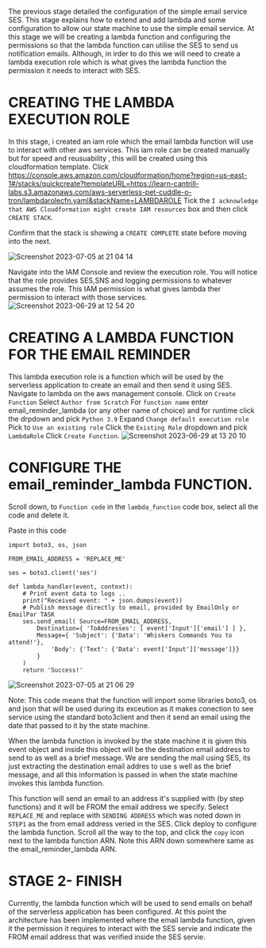The previous stage detailed the configuration of the simple email service SES. This stage explains how to extend and add lambda and some configuration to allow our state machine to use the simple email service.
At this stage we will be creating a lambda function and configuring the permissions so that the lambda function can utilise the SES to send us notification emails.
Although, in irder to do this we will need to create a lambda execution role which is what gives the lambda function the permission it needs to interact with SES.

# CREATING THE LAMBDA EXECUTION ROLE
In this stage, i created an iam role which the email lambda function will use to interact with other aws services.
This iam role can be created manually but for speed and reusuability , this will be created using this cloudformation template.
Click https://console.aws.amazon.com/cloudformation/home?region=us-east-1#/stacks/quickcreate?templateURL=https://learn-cantrill-labs.s3.amazonaws.com/aws-serverless-pet-cuddle-o-tron/lambdarolecfn.yaml&stackName=LAMBDAROLE
Tick the ``I acknowledge that AWS Cloudformation might create IAM resources`` box and then click ``CREATE STACK``.

Confirm that the stack is showing a ``CREATE COMPLETE`` state before moving into the next.

![Screenshot 2023-07-05 at 21 04 14](https://github.com/Egal212/DEVOPS-PROJECTS1.0/assets/114033502/7b75fec7-ca54-434d-9049-3ae9363ed222)


Navigate into the IAM Console and review the execution role. You will notice that the role provides SES,SNS and logging permissions to whatever assumes the role. This IAM permission is what gives lambda ther permission to interact with those services.
![Screenshot 2023-06-29 at 12 54 20](https://github.com/Egal212/DEVOPS-PROJECTS1.0/assets/114033502/70a6ba2d-6a21-4111-92cb-03b0368618a3)

# CREATING A LAMBDA FUNCTION FOR THE EMAIL REMINDER
This lambda execution role is a function which will be used by the serverless application to create an email and then send it using SES.
Navigate to lambda on the aws management console.
Click on ``Create Function``
Select ``Author from Scratch``
For ``function name`` enter email_reminder_lambda (or any other name of choice)
and for runtime click the drpdown and pick ``Python 3.9``
Expand ``Change default execution role``
Pick to ``Use an existing role`` 
Click the ``Existing Role`` dropdown and pick ``LambdaRole`` 
Click ``Create Function``.
![Screenshot 2023-06-29 at 13 20 10](https://github.com/Egal212/DEVOPS-PROJECTS1.0/assets/114033502/115b9871-aef2-4886-aac0-c9e90aef8d12)





# CONFIGURE THE email_reminder_lambda FUNCTION.
Scroll down, to ``Function code`` in the ``lambda_function`` code box, select all the code and delete it.

Paste in this code 
````
import boto3, os, json

FROM_EMAIL_ADDRESS = 'REPLACE_ME'

ses = boto3.client('ses')

def lambda_handler(event, context):
    # Print event data to logs .. 
    print("Received event: " + json.dumps(event))
    # Publish message directly to email, provided by EmailOnly or EmailPar TASK
    ses.send_email( Source=FROM_EMAIL_ADDRESS,
        Destination={ 'ToAddresses': [ event['Input']['email'] ] }, 
        Message={ 'Subject': {'Data': 'Whiskers Commands You to attend!'},
            'Body': {'Text': {'Data': event['Input']['message']}}
        }
    )
    return 'Success!'
  ````
![Screenshot 2023-07-05 at 21 06 29](https://github.com/Egal212/DEVOPS-PROJECTS1.0/assets/114033502/1c778612-6ea4-4ea9-a128-2b892ea1994f)

Note: This code means that the function will import some libraries boto3, os and json that will be used during its exceution as it makes conection to see service using the standard boto3client and then it send an email using the date that passed to it by the state machine.

When the lambda function is invoked by the state machine it is given this event object and inside this object will be the destination email address to send to as well as a brief message. We are sending the mail using SES, its just extracting the destination email addres to use s well as the brief message, and all this information is passed in when the state machine invokes this lambda function.

This function will send an email to an address it's supplied with (by step functions) and it will be FROM the email address we specify.
Select ``REPLACE_ME`` and replace with ``SENDING ADDRESS`` which was noted down in ``STEP1`` as the from email address veried in the SES.
Click deploy to configure the lambda function.
Scroll all the way to the top, and click the ``copy`` icon next to the lambda function ARN.
Note this ARN down somewhere same as the email_reminder_lambda ARN.

# STAGE 2- FINISH
Currently, the lambda function which will be used to send emails on behalf of the serverless application has been configured. At this point the architecture has been implemented where the email lambda function, given it the permission it requires to interact with the SES servie and indicate the FROM email address that was verified inside the SES servie.

